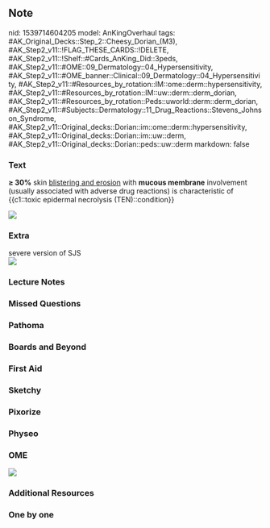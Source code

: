## Note
nid: 1539714604205
model: AnKingOverhaul
tags: #AK_Original_Decks::Step_2::Cheesy_Dorian_(M3), #AK_Step2_v11::!FLAG_THESE_CARDS::!DELETE, #AK_Step2_v11::!Shelf::#Cards_AnKing_Did::3peds, #AK_Step2_v11::#OME::09_Dermatology::04_Hypersensitivity, #AK_Step2_v11::#OME_banner::Clinical::09_Dermatology::04_Hypersensitivity, #AK_Step2_v11::#Resources_by_rotation::IM::ome::derm::hypersensitivity, #AK_Step2_v11::#Resources_by_rotation::IM::uw::derm::derm_dorian, #AK_Step2_v11::#Resources_by_rotation::Peds::uworld::derm::derm_dorian, #AK_Step2_v11::#Subjects::Dermatology::11_Drug_Reactions::Stevens_Johnson_Syndrome, #AK_Step2_v11::Original_decks::Dorian::im::ome::derm::hypersensitivity, #AK_Step2_v11::Original_decks::Dorian::im::uw::derm, #AK_Step2_v11::Original_decks::Dorian::peds::uw::derm
markdown: false

### Text
<b>≥ 30%</b> skin <u>blistering and erosion</u> with <b>mucous
membrane</b> involvement (usually associated with adverse drug
reactions) is characteristic of {{c1::toxic epidermal necrolysis
(TEN)::condition}}
<div><img src="paste-241059334455299.jpg"></div>

### Extra
<div>
  severe version of SJS
</div><img src="paste-231451492614147.jpg">

### Lecture Notes


### Missed Questions


### Pathoma


### Boards and Beyond


### First Aid


### Sketchy


### Pixorize


### Physeo


### OME
<div class="ome-widget">
  <a href=
  "https://onlinemeded.org/spa/dermatology/hypersensitivity/acquire?ref=anki">
  <img src="_OME_AnkiFlashcards_Lesson_3.png"></a>
</div>

### Additional Resources


### One by one

